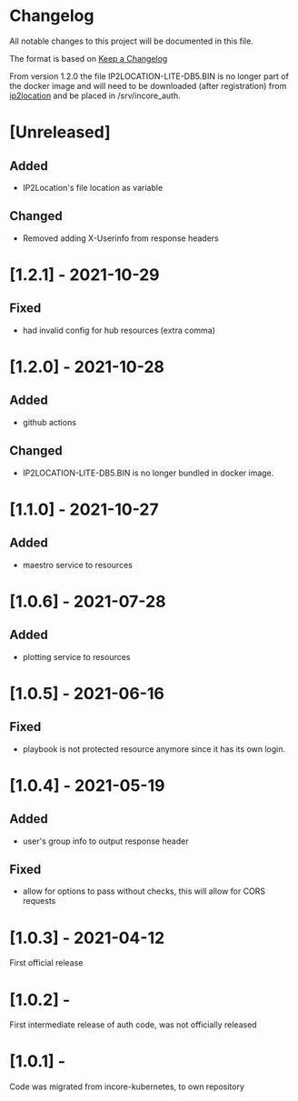 # Changelog
All notable changes to this project will be documented in this file.

The format is based on [Keep a Changelog](http://keepachangelog.com/en/1.0.0/)

From version 1.2.0 the file IP2LOCATION-LITE-DB5.BIN is no longer part of the docker image and will need to be downloaded (after registration) from [ip2location](https://lite.ip2location.com/database/ip-country?lang=en_US) and be placed in /srv/incore_auth.

# [Unreleased]
## Added
- IP2Location's file location as variable

## Changed
- Removed adding X-Userinfo from response headers

# [1.2.1] - 2021-10-29

## Fixed
- had invalid config for hub resources (extra comma)

# [1.2.0] - 2021-10-28

## Added
- github actions

## Changed
- IP2LOCATION-LITE-DB5.BIN is no longer bundled in docker image.

# [1.1.0] - 2021-10-27

## Added
- maestro service to resources

# [1.0.6] - 2021-07-28

## Added
- plotting service to resources

# [1.0.5] - 2021-06-16

## Fixed
- playbook is not protected resource anymore since it has its own login.

# [1.0.4] - 2021-05-19

## Added
- user's group info to output response header

## Fixed
- allow for options to pass without checks, this will allow for CORS requests

# [1.0.3] - 2021-04-12

First official release

# [1.0.2] -

First intermediate release of  auth code, was not officially released

# [1.0.1] -

Code was migrated from incore-kubernetes, to own repository
